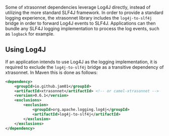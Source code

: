 Some of xtrasonnet dependencies leverage Log4J directly, instead of utilizing the more standard SLF4J framework. In order to provide a standard logging experience, the xtrasonnet library includes the `log4j-to-slf4j` bridge in order to forward Log4J events to SLF4J. Applications can then bundle any SLF4J logging implementation to process the log events, such as `logback` for example.


## Using Log4J

If an application intends to use Log4J as the logging implementation, it is required to exclude the `log4j-to-slf4j` bridge as a transitive dependency of xtrasonnet. In Maven this is done as follows:

```xml
<dependency>
    <groupId>io.github.jam01</groupId>
    <artifactId>xtrasonnet</artifactId> <!-- or camel-xtrasonnet -->
    <version>0.6.1</version>
    <exclusions>
        <exclusion>
            <groupId>org.apache.logging.log4j</groupId>
            <artifactId>log4j-to-slf4j</artifactId>
        </exclusion>
    </exclusions>
</dependency>
```
